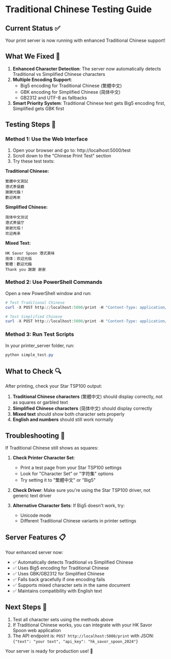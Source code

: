 # Traditional Chinese Testing Guide

## Current Status ✅
Your print server is now running with enhanced Traditional Chinese support!

## What We Fixed 🔧

1. **Enhanced Character Detection**: The server now automatically detects Traditional vs Simplified Chinese characters
2. **Multiple Encoding Support**: 
   - Big5 encoding for Traditional Chinese (繁體中文)
   - GBK encoding for Simplified Chinese (简体中文)
   - GB2312 and UTF-8 as fallbacks
3. **Smart Priority System**: Traditional Chinese text gets Big5 encoding first, Simplified gets GBK first

## Testing Steps 📝

### Method 1: Use the Web Interface
1. Open your browser and go to: http://localhost:5000/test
2. Scroll down to the "Chinese Print Test" section
3. Try these test texts:

**Traditional Chinese:**
```
繁體中文測試
港式茶餐廳
謝謝光臨！
歡迎再來
```

**Simplified Chinese:**
```
简体中文测试
港式茶餐厅
谢谢光临！
欢迎再来
```

**Mixed Text:**
```
HK Savor Spoon 港式美味
简体：欢迎光临
繁體：歡迎光臨
Thank you 謝謝 谢谢
```

### Method 2: Use PowerShell Commands
Open a new PowerShell window and run:

```powershell
# Test Traditional Chinese
curl -X POST http://localhost:5000/print -H "Content-Type: application/json" -d '{\"text\":\"繁體中文測試：謝謝光臨！\", \"api_key\":\"hk_savor_spoon_2024\"}'

# Test Simplified Chinese  
curl -X POST http://localhost:5000/print -H "Content-Type: application/json" -d '{\"text\":\"简体中文测试：谢谢光临！\", \"api_key\":\"hk_savor_spoon_2024\"}'
```

### Method 3: Run Test Scripts
In your printer_server folder, run:
```powershell
python simple_test.py
```

## What to Check 🔍

After printing, check your Star TSP100 output:

1. **Traditional Chinese characters** (繁體中文) should display correctly, not as squares or garbled text
2. **Simplified Chinese characters** (简体中文) should display correctly  
3. **Mixed text** should show both character sets properly
4. **English and numbers** should still work normally

## Troubleshooting 🔧

If Traditional Chinese still shows as squares:

1. **Check Printer Character Set**: 
   - Print a test page from your Star TSP100 settings
   - Look for "Character Set" or "字符集" options
   - Try setting it to "繁體中文" or "Big5"

2. **Check Driver**: Make sure you're using the Star TSP100 driver, not generic text driver

3. **Alternative Character Sets**: If Big5 doesn't work, try:
   - Unicode mode
   - Different Traditional Chinese variants in printer settings

## Server Features 📋

Your enhanced server now:
- ✅ Automatically detects Traditional vs Simplified Chinese
- ✅ Uses Big5 encoding for Traditional Chinese
- ✅ Uses GBK/GB2312 for Simplified Chinese  
- ✅ Falls back gracefully if one encoding fails
- ✅ Supports mixed character sets in the same document
- ✅ Maintains compatibility with English text

## Next Steps 🚀

1. Test all character sets using the methods above
2. If Traditional Chinese works, you can integrate with your HK Savor Spoon web application
3. The API endpoint is: `POST http://localhost:5000/print` with JSON: `{"text": "your text", "api_key": "hk_savor_spoon_2024"}`

Your server is ready for production use! 🎉
